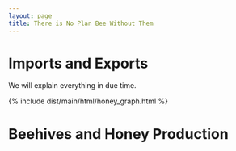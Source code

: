 ```yaml
---
layout: page
title: There is No Plan Bee Without Them
---
```


# Imports and Exports

We will explain everything in due time.

{% include dist/main/html/honey_graph.html %}

# Beehives and Honey Production
